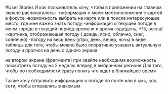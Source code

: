 #User Stories
Я как пользователь хочу, чтобы в приложении на главном экране располагалось:
-информация о моем местоположении с картой в фокусе
-возможность выбрать на карте или в поиске интересующее место, где мне важно знать погоду
-информация о текущей погоде в моем городе в текущий период времени и время года(день, +15, весна)
-картинка, отображающая погоду ( дождь, ясно, облачно, снег, солнечно)
-погоду на весь день (утро, день, вечер, ночь) в виде таблицы
для того, чтобы можно было оперативно узнавать актуальную погоду и прогноз на день с одного экрана

на втором экране (фрагменте) при свайпе необходима
возможность посмотреть погоду на 2 неделю вперед в выбранном регионе
Для того, чтобы по необходимости сразу понять что ждет в ближайшее время

Также хочу отправить информацию о погоде по почте или в смс, соц сети, чтобы отправлять знакомым 






